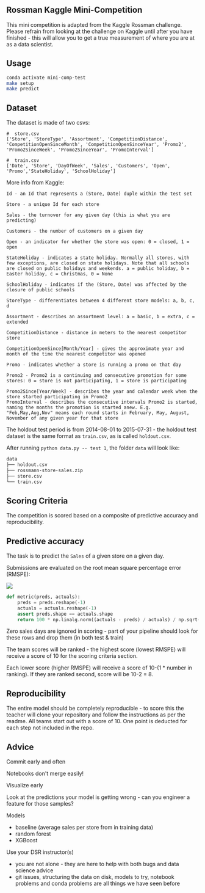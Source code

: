## Rossman Kaggle Mini-Competition

This mini competition is adapted from the Kaggle Rossman challenge.  Please refrain from looking at the challenge on Kaggle until after you have finished - this will allow you to get a true measurement of where you are at as a data scientist.

## Usage
```bash
conda activate mini-comp-test
make setup
make predict
```

## Dataset

The dataset is made of two csvs:

```
#  store.csv
['Store', 'StoreType', 'Assortment', 'CompetitionDistance', 'CompetitionOpenSinceMonth', 'CompetitionOpenSinceYear', 'Promo2', 'Promo2SinceWeek', 'Promo2SinceYear', 'PromoInterval']

#  train.csv
['Date', 'Store', 'DayOfWeek', 'Sales', 'Customers', 'Open', 'Promo','StateHoliday', 'SchoolHoliday']
```

More info from Kaggle:

```
Id - an Id that represents a (Store, Date) duple within the test set

Store - a unique Id for each store

Sales - the turnover for any given day (this is what you are predicting)

Customers - the number of customers on a given day

Open - an indicator for whether the store was open: 0 = closed, 1 = open

StateHoliday - indicates a state holiday. Normally all stores, with few exceptions, are closed on state holidays. Note that all schools are closed on public holidays and weekends. a = public holiday, b = Easter holiday, c = Christmas, 0 = None

SchoolHoliday - indicates if the (Store, Date) was affected by the closure of public schools

StoreType - differentiates between 4 different store models: a, b, c, d

Assortment - describes an assortment level: a = basic, b = extra, c = extended

CompetitionDistance - distance in meters to the nearest competitor store

CompetitionOpenSince[Month/Year] - gives the approximate year and month of the time the nearest competitor was opened

Promo - indicates whether a store is running a promo on that day

Promo2 - Promo2 is a continuing and consecutive promotion for some stores: 0 = store is not participating, 1 = store is participating

Promo2Since[Year/Week] - describes the year and calendar week when the store started participating in Promo2
PromoInterval - describes the consecutive intervals Promo2 is started, naming the months the promotion is started anew. E.g. "Feb,May,Aug,Nov" means each round starts in February, May, August, November of any given year for that store
```

The holdout test period is from 2014-08-01 to 2015-07-31 - the holdout test dataset is the same format as `train.csv`, as is called `holdout.csv`.

After running `python data.py -- test 1`, the folder `data` will look like:

```bash
data
├── holdout.csv
├── rossmann-store-sales.zip
├── store.csv
└── train.csv
```

## Scoring Criteria

The competition is scored based on a composite of predictive accuracy and reproducibility.

## Predictive accuracy

The task is to predict the `Sales` of a given store on a given day.

Submissions are evaluated on the root mean square percentage error (RMSPE):

![](./assets/rmspe.png)

```python
def metric(preds, actuals):
    preds = preds.reshape(-1)
    actuals = actuals.reshape(-1)
    assert preds.shape == actuals.shape
    return 100 * np.linalg.norm((actuals - preds) / actuals) / np.sqrt(preds.shape[0])
```

Zero sales days are ignored in scoring - part of your pipeline should look for these rows and drop them (in both test & train)

The team scores will be ranked - the highest score (lowest RMSPE) will receive a score of 10 for the scoring criteria section.

Each lower score (higher RMSPE) will receive a score of 10-(1 * number in ranking). If they are ranked second, score will be 10-2 = 8.

## Reproducibility

The entire model should be completely reproducible - to score this the teacher will clone your repository and follow the instructions as per the readme.  All teams start out with a score of 10.  One point is deducted for each step not included in the repo.

## Advice

Commit early and often

Notebooks don't merge easily!

Visualize early

Look at the predictions your model is getting wrong - can you engineer a feature for those samples?

Models
- baseline (average sales per store from in training data)
- random forest
- XGBoost

Use your DSR instructor(s)
- you are not alone - they are here to help with both bugs and data science advice
- git issues, structuring the data on disk, models to try, notebook problems and conda problems are all things we have seen before
